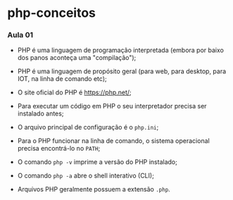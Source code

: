 # php-conceitos

### Aula 01 

- PHP é uma linguagem de programação interpretada (embora por baixo dos panos aconteça uma "compilação");

- PHP é uma linguagem de propósito geral (para web, para desktop, para IOT, na linha de comando etc);

- O site oficial do PHP é https://php.net/;

- Para executar um código em PHP o seu interpretador precisa ser instalado antes;

- O arquivo principal de configuração é o `php.ini`;

- Para o PHP funcionar na linha de comando, o sistema operacional precisa encontrá-lo no `PATH`;

- O comando `php -v` imprime a versão do PHP instalado;

- O comando `php -a` abre o shell interativo (CLI);

- Arquivos PHP geralmente possuem a extensão `.php`.